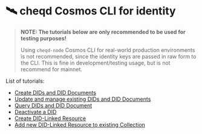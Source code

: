# 🛰 cheqd Cosmos CLI for identity

> **NOTE: The tutorials below are only recommended to be used for testing purposes!**
>
> Using `cheqd-node` Cosmos CLI for real-world production environments is not recommended, since the identity keys are passed in raw form to the CLI. This is fine in development/testing usage, but is not recommend for mainnet.

List of tutorials:

* [Create DIDs and DID Documents](create-did.md)
* [Update and manage existing DIDs and DID Documents](update-and-manage-did-document.md)
* [Query DIDs and DID Document](query-did-and-did-document.md)
* [Deactivate a DID](deactivate-did.md)
* [Create DID-Linked Resource](create-resource.md)
* [Add new DID-Linked Resource to existing Collection](add-resource-to-existing-collection.md)
  